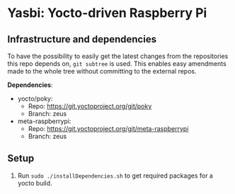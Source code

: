 # Yasbi: Yocto-driven Raspberry Pi

## Infrastructure and dependencies

To have the possibility to easily get the latest changes from the repositories this repo depends on, `git subtree` is used. This enables easy amendments made to the whole tree without committing to the external repos.

**Dependencies**:
- yocto/poky: 
  - Repo: https://git.yoctoproject.org/git/poky
  - Branch: zeus
- meta-raspberrypi:
  - Repo: https://git.yoctoproject.org/git/meta-raspberrypi
  - Branch: zeus 

## Setup

1. Run `sudo ./installDependencies.sh` to get required packages for a yocto build.
   